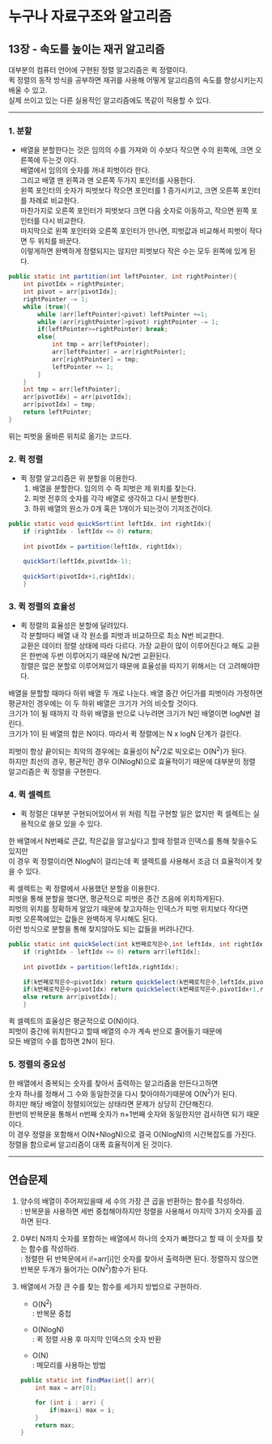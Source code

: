 # 누구나 자료구조와 알고리즘

## 13장 - 속도를 높이는 재귀 알고리즘
대부분의 컴퓨터 언어에 구현된 정렬 알고리즘은 퀵 정렬이다.  
퀵 정렬의 동작 방식을 공부하면 재귀를 사용해 어떻게 알고리즘의 속도를 향상시키는지 배울 수 있고.  
실제 쓰이고 있는 다른 실용적인 알고리즘에도 똑같이 적용할 수 있다.

---
### 1. 분할
* 배열을 분할한다는 것은 임의의 수를 가져와 이 수보다 작으면 수의 왼쪽에, 크면 오른쪽에 두는것 이다.  
배열에서 임의의 숫자를 꺼내 피벗이라 한다.  
그리고 배열 맨 왼쪽과 맨 오른쪽 두가지 포인터를 사용한다.  
왼쪽 포인터의 숫자가 피벗보다 작으면 포인터를 1 증가시키고, 크면 오른쪽 포인터를 차례로 비교한다.  
마찬가지로 오른쪽 포인터가 피벗보다 크면 다음 숫자로 이동하고, 작으면 왼쪽 포인터를 다시 비교한다.   
마지막으로 왼쪽 포인터와 오른쪽 포인터가 만나면, 피벗값과 비교해서 피벗이 작다면 두 위치를 바꾼다.  
이렇게하면 완벽하게 정렬되지는 않지만 피벗보다 작은 수는 모두 왼쪽에 있게 된다.
```java
public static int partition(int leftPointer, int rightPointer){
    int pivotIdx = rightPointer;
    int pivot = arr[pivotIdx];
    rightPointer -= 1;
    while (true){
        while (arr[leftPointer]<pivot) leftPointer +=1;
        while (arr[rightPointer]>pivot) rightPointer -= 1;
        if(leftPointer>=rightPointer) break;
        else{
            int tmp = arr[leftPointer];
            arr[leftPointer] = arr[rightPointer];
            arr[rightPointer] = tmp;
            leftPointer += 1;
        }
    }
    int tmp = arr[leftPointer];
    arr[pivotIdx] = arr[pivotIdx];
    arr[pivotIdx] = tmp;
    return leftPointer;
}
```
위는 피벗을 올바른 위치로 옮기는 코드다.
### 2. 퀵 정렬
* 퀵 정렬 알고리즘은 위 분할을 이용한다.
    1. 배열을 분할한다. 임의의 수 즉 피벗은 제 위치를 찾는다.  
    2. 피벗 전후의 숫자를 각각 배열로 생각하고 다시 분할한다.
    3. 하위 배열의 원소가 0개 혹은 1개이가 되는것이 기저조건이다.
```java
public static void quickSort(int leftIdx, int rightIdx){
    if (rightIdx - leftIdx <= 0) return;
    
    int pivotIdx = partition(leftIdx, rightIdx);
    
    quickSort(leftIdx,pivotIdx-1);
    
    quickSort(pivotIdx+1,rightIdx);
    }
```

### 3. 퀵 정렬의 효율성
* 퀵 정렬의 효율성은 분할에 달려있다.  
각 분할마다 배열 내 각 원소를 피벗과 비교하므로 최소 N번 비교한다.  
교환은 데이터 정렬 상태에 따라 다르다. 가장 교환이 많이 이루어진다고 해도 교환은 한번에 두번 이루어지기 때문에 N/2번 교환된다.  
정렬은 많은 분할로 이루어져있기 때문에 효율성을 따지기 위해서는 더 고려해야한다.  

배열을 분할할 때마다 하위 배열 두 개로 나눈다. 배열 중간 어딘가를 피벗이라 가정하면 평균저인 경우에는 이 두 하위 배열은 크기가 거의 비슷할 것이다.  
크기가 1이 될 때까지 각 하위 배열을 반으로 나누려면 크기가 N인 배열이면 logN번 걸린다.  
크기가 1이 된 배열의 합은 N이다. 따라서 퀵 정렬에는 N x logN 단계가 걸린다.  

피벗이 항상 끝이되는 최악의 경우에는 효율성이 N<sup>2</sup>/2로 빅오로는 O(N<sup>2</sup>)가 된다.  
하지만 최선의 경우, 평균적인 경우 O(NlogN)으로 효율적이기 때문에 대부분의 정렬 알고리즘은 퀵 정렬을 구현한다.  

### 4. 퀵 셀렉트  
* 퀵 정렬은 대부분 구현되어있어서 위 처럼 직접 구현할 일은 없지만 퀵 셀렉트는 실용적으로 쓸모 있을 수 있다.  

한 배열에서 N번째로 큰값, 작은값을 알고싶다고 할때 정렬과 인덱스를 통해 찾을수도 있지만  
이 경우 퀵 정렬이라면 NlogN이 걸리는데 퀵 셀렉트를 사용해서 조금 더 효율적이게 찾을 수 있다.  

퀵 셀렉트는 퀵 정렬에서 사용했던 분할을 이용한다.  
피벗을 통해 분할을 했다면, 평균적으로 피벗은 중간 즈음에 위치하게된다.  
피벗의 위치를 정확하게 알았기 때문에 찾고자하는 인덱스가 피벗 위치보다 작다면  
피벗 오른쪽에있는 값들은 완벽하게 무시해도 된다.  
이런 방식으로 분할을 통해 찾지않아도 되는 값들을 버려나간다.  

```java
public static int quickSelect(int k번째로작은수,int leftIdx, int rightIdx){
    if (rightIdx - leftIdx <= 0) return arr[leftIdx];
    
    int pivotIdx = partition(leftIdx,rightIdx);
    
    if(k번째로작은수<pivotIdx) return quickSelect(k번째로작은수,leftIdx,pivotIdx-1);
    if(k번째로작은수>pivotIdx) return quickSelect(k번째로작은수,pivotIdx+1,rightIdx);
    else return arr[pivotIdx];
    }
```

퀵 셀렉트의 효율성은 평균적으로 O(N)이다.  
피벗이 중간에 위치한다고 할때 배열의 수가 계속 반으로 줄어들기 때문에  
모든 배열의 수를 합하면 2N이 된다.  

### 5. 정렬의 중요성  
한 배열에서 중복되는 숫자를 찾아서 출력하는 알고리즘을 만든다고하면  
숫자 하나를 정해서 그 수와 동일한것을 다시 찾아야하기때문에 O(N<sup>2</sup>)가 된다.  
하지만 해당 배열이 정렬되어있는 상태라면 문제가 상당히 간단해진다.  
한번의 반복문을 통해서 n번째 숫자가 n+1번째 숫자와 동일한지만 검사하면 되기 때문이다.  
이 경우 정렬을 포함해서 O(N+NlogN)으로 결국 O(NlogN)의 시간복잡도를 가진다.  
정렬을 함으로써 알고리즘이 대폭 효율적이게 된 것이다.  

---
## 연습문제  

1. 양수의 배열이 주어져있을때 세 수의 가장 큰 곱을 반환하는 함수를 작성하라.  
: 반복문을 사용하면 세번 중첩해야하지만 정렬을 사용해서 마지막 3가지 숫자를 곱하면 된다.

2. 0부터 N까지 숫자를 포함하는 배열에서 하나의 숫자가 빠졌다고 할 때 이 숫자를 찾는 함수를 작성하라.  
: 정렬한 뒤 반복문에서 i!=arr[i]인 숫자를 찾아서 출력하면 된다. 정렬하지 않으면 반복문 두개가 들어가는 O(N<sup>2</sup>)함수가 된다.  

3. 배열에서 가장 큰 수를 찾는 함수를 세가지 방법으로 구현하라. 
    - O(N<sup>2</sup>)  
    : 반복문 중첩

    - O(NlogN)  
    : 퀵 정렬 사용 후 마지막 인덱스의 숫자 반환

    - O(N)  
    : 메모리를 사용하는 방법
    ```java
    public static int findMax(int[] arr){
        int max = arr[0];

        for (int i : arr) {
            if(max<i) max = i;
        }
        return max;
    }
    ```

